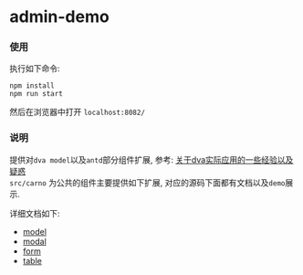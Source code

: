 # admin-demo

### 使用

执行如下命令:

```shell
npm install
npm run start
```

然后在浏览器中打开 `localhost:8082/`

### 说明

提供对`dva model`以及`antd`部分组件扩展, 参考: [关于dva实际应用的一些经验以及疑惑](https://github.com/dvajs/dva/issues/886)    
`src/carno` 为公共的组件主要提供如下扩展, 对应的源码下面都有文档以及`demo`展示.

详细文档如下:

- [model](./src/carno/utils/model/doc.md)
- [modal](./src/carno/components/Modal/doc.md)
- [form](./src/carno/components/Form/doc.md)
- [table](./src/carno/utils/table/doc.md)


